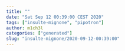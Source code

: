 ```yaml
---
title: ""
date: "Sat Sep 12 00:39:00 CEST 2020"
tags: ["insulte-mignone", "pipotron"]
author: m1ch3l
categories: ["generated"]
slug: "insulte-mignone/2020-09-12-00:39:00"
---
```



